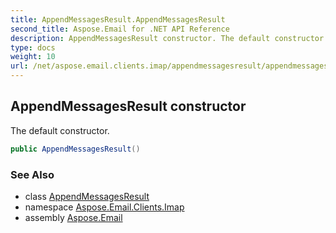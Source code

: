 ```yaml
---
title: AppendMessagesResult.AppendMessagesResult
second_title: Aspose.Email for .NET API Reference
description: AppendMessagesResult constructor. The default constructor
type: docs
weight: 10
url: /net/aspose.email.clients.imap/appendmessagesresult/appendmessagesresult/
---
```

## AppendMessagesResult constructor

The default constructor.

```csharp
public AppendMessagesResult()
```

### See Also

* class [AppendMessagesResult](../)
* namespace [Aspose.Email.Clients.Imap](../../appendmessagesresult/)
* assembly [Aspose.Email](../../../)


